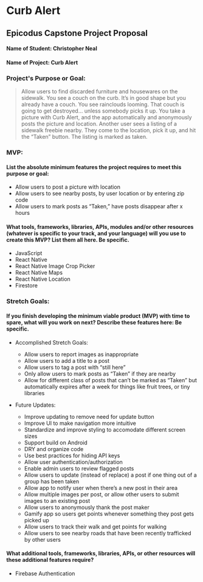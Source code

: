 # Curb Alert

## Epicodus Capstone Project Proposal

#### **Name of Student:** Christopher Neal

#### **Name of Project:** Curb Alert

### **Project's Purpose or Goal:**

> Allow users to find discarded furniture and housewares on the sidewalk. You see a couch on the curb. It’s in good shape but you already have a couch. You see rainclouds looming. That couch is going to get destroyed… unless somebody picks it up. You take a picture with Curb Alert, and the app automatically and anonymously posts the picture and location. Another user sees a listing of a sidewalk freebie nearby. They come to the location, pick it up, and hit the “Taken” button. The listing is marked as taken.

### MVP:

#### **List the absolute minimum features the project requires to meet this purpose or goal:**

- Allow users to post a picture with location
- Allow users to see nearby posts, by user location or by entering zip code
- Allow users to mark posts as “Taken,” have posts disappear after x hours

#### **What tools, frameworks, libraries, APIs, modules and/or other resources (whatever is specific to your track, and your language) will you use to create this MVP? List them all here. Be specific.**

- JavaScript
- React Native
- React Native Image Crop Picker
- React Native Maps
- React Native Location
- Firestore

### Stretch Goals:

#### **If you finish developing the minimum viable product (MVP) with time to spare, what will you work on next? Describe these features here: Be specific.**

- Accomplished Stretch Goals:

  - Allow users to report images as inappropriate
  - Allow users to add a title to a post
  - Allow users to tag a post with “still here”
  - Only allow users to mark posts as “Taken” if they are nearby
  - Allow for different class of posts that can’t be marked as “Taken” but automatically expires after a week for things like fruit trees, or tiny libraries

- Future Updates:
  - Improve updating to remove need for update button
  - Improve UI to make navigation more intuitive
  - Standardize and improve styling to accomodate different screen sizes
  - Support build on Android
  - DRY and organize code
  - Use best practices for hiding API keys
  - Allow user authentication/authorization
  - Enable admin users to review flagged posts
  - Allow users to update (instead of replace) a post if one thing out of a group has been taken
  - Allow app to notify user when there’s a new post in their area
  - Allow multiple images per post, or allow other users to submit images to an existing post
  - Allow users to anonymously thank the post maker
  - Gamify app so users get points whenever something they post gets picked up
  - Allow users to track their walk and get points for walking
  - Allow users to see nearby roads that have been recently trafficked by other users

#### **What additional tools, frameworks, libraries, APIs, or other resources will these additional features require?**

- Firebase Authentication
